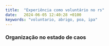 ```yaml
---
title:  "Experiência como voluntário no rs"
date:   2024-06-05 12:40:28 +0100
keywords: "voluntario, abrigo, poa, ipa"
---
```


### Organização no estado de caos 

<br>

<script src="https://static.elfsight.com/platform/platform.js" data-use-service-core defer></script>
<div class="elfsight-app-1c52be50-1258-41ae-96b9-87a5d04875be" data-elfsight-app-lazy></div>